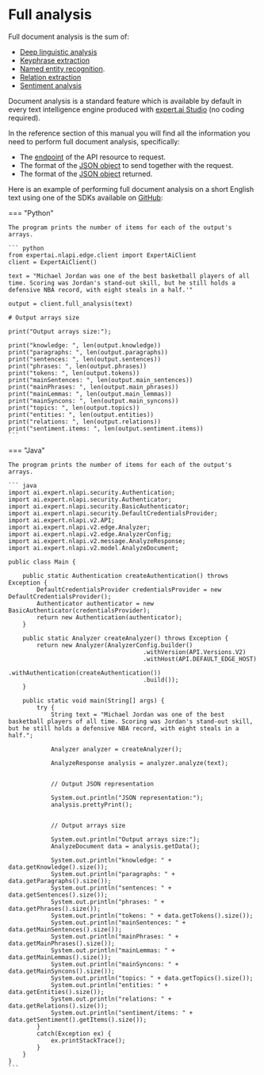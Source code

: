 # Full analysis

Full document analysis is the sum of:

- [Deep linguistic analysis](../linguistic-analysis/index.md)
- [Keyphrase extraction](../keyphrase-extraction/index.md)
- [Named entity recognition](../entity-recognition/index.md).  
- [Relation extraction](../relation-extraction/index.md)
- [Sentiment analysis](../sentiment-analysis/index.md)

Document analysis is a standard feature which is available by default in every text intelligence engine produced with <a href="https://docs.expert.ai/studio/latest/" target="_blank">expert.ai Studio</a> (no coding required). 

In the reference section of this manual you will find all the information you need to perform full document analysis, specifically:

- The [endpoint](../../reference/endpoints/index.md) of the API resource to request.
- The format of the [JSON object](../../reference/request/full-analysis/index.md) to send together with the request.
- The format of the [JSON object](../../reference/output/full-analysis/index.md) returned.

Here is an example of performing full document analysis on a short English text using one of the SDKs available on <a href="https://github.com/therealexpertai/" target="_blank">GitHub</a>:

=== "Python"
    
    The program prints the number of items for each of the output's arrays.

    ``` python
    from expertai.nlapi.edge.client import ExpertAiClient
    client = ExpertAiClient()

    text = "Michael Jordan was one of the best basketball players of all time. Scoring was Jordan's stand-out skill, but he still holds a defensive NBA record, with eight steals in a half.'" 
    
    output = client.full_analysis(text)

    # Output arrays size

    print("Output arrays size:");

    print("knowledge: ", len(output.knowledge))
    print("paragraphs: ", len(output.paragraphs))
    print("sentences: ", len(output.sentences))
    print("phrases: ", len(output.phrases))
    print("tokens: ", len(output.tokens))
    print("mainSentences: ", len(output.main_sentences))
    print("mainPhrases: ", len(output.main_phrases))
    print("mainLemmas: ", len(output.main_lemmas))
    print("mainSyncons: ", len(output.main_syncons))
    print("topics: ", len(output.topics))
    print("entities: ", len(output.entities))
    print("relations: ", len(output.relations))
    print("sentiment.items: ", len(output.sentiment.items))
    ```

=== "Java"
    
    The program prints the number of items for each of the output's arrays.
        
    ``` java
    import ai.expert.nlapi.security.Authentication;
    import ai.expert.nlapi.security.Authenticator;
    import ai.expert.nlapi.security.BasicAuthenticator;
    import ai.expert.nlapi.security.DefaultCredentialsProvider;
    import ai.expert.nlapi.v2.API;
    import ai.expert.nlapi.v2.edge.Analyzer;
    import ai.expert.nlapi.v2.edge.AnalyzerConfig;
    import ai.expert.nlapi.v2.message.AnalyzeResponse;
    import ai.expert.nlapi.v2.model.AnalyzeDocument;

    public class Main {

        public static Authentication createAuthentication() throws Exception {
            DefaultCredentialsProvider credentialsProvider = new DefaultCredentialsProvider();
            Authenticator authenticator = new BasicAuthenticator(credentialsProvider);
            return new Authentication(authenticator);
        }

        public static Analyzer createAnalyzer() throws Exception {
            return new Analyzer(AnalyzerConfig.builder()
                                          .withVersion(API.Versions.V2)
										  .withHost(API.DEFAULT_EDGE_HOST)
                                          .withAuthentication(createAuthentication())
                                          .build());
        }

        public static void main(String[] args) {
            try {
                String text = "Michael Jordan was one of the best basketball players of all time. Scoring was Jordan's stand-out skill, but he still holds a defensive NBA record, with eight steals in a half.";

                Analyzer analyzer = createAnalyzer();

                AnalyzeResponse analysis = analyzer.analyze(text);


                // Output JSON representation

                System.out.println("JSON representation:");
                analysis.prettyPrint();


                // Output arrays size

                System.out.println("Output arrays size:");
                AnalyzeDocument data = analysis.getData();

                System.out.println("knowledge: " + data.getKnowledge().size());
                System.out.println("paragraphs: " + data.getParagraphs().size());
                System.out.println("sentences: " + data.getSentences().size());
                System.out.println("phrases: " + data.getPhrases().size());
                System.out.println("tokens: " + data.getTokens().size());
                System.out.println("mainSentences: " + data.getMainSentences().size());
                System.out.println("mainPhrases: " + data.getMainPhrases().size());
                System.out.println("mainLemmas: " + data.getMainLemmas().size());
                System.out.println("mainSyncons: " + data.getMainSyncons().size());
                System.out.println("topics: " + data.getTopics().size());
                System.out.println("entities: " + data.getEntities().size());
                System.out.println("relations: " + data.getRelations().size());
                System.out.println("sentiment/items: " + data.getSentiment().getItems().size());
            }
            catch(Exception ex) {
                ex.printStackTrace();
            }
        }
    }
    ```

